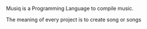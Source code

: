 
Musiq is a Programming Language to compile music.



The meaning of every project is to create song or songs


